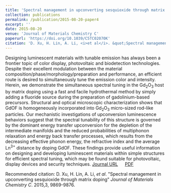 ```yaml
---
title: 'Spectral management in upconverting sesquioxide through matrix doping'
collection: publications
permalink: /publication/2015-08-20-paper4
excerpt: ''
date: 2015-08-20
venue: 'Journal of Materials Chemistry C'
paperurl: 'https://doi.org/10.1039/C5TC02070K'
citation: 'D. Xu, H. Lin, A. Li, <i>et al</i>. &quot;Spectral management in upconverting sesquioxide through matrix doping&quot; <i>Journal of Materials Chemistry C</i>. 2015,3, 9869-9876.'
---
```

Designing luminescent materials with tunable emission has always been a frontier topic of color display, photovoltaic and biodetection technologies. Despite their excellent modulation between the material composition/phase/morphology/preparation and performance, an efficient route is desired to simultaneously tune the emission color and intensity. Herein, we demonstrate the simultaneous spectral tuning in the Gd$_2$O$_3$ host by matrix doping using a fast and facile hydrothermal method by simply adding a fluoride source during the preparation of gadolinium-based precursors. Structural and optical microscopic characterization shows that GdOF is homogeneously incorporated into Gd$_2$O$_3$ micro-sized rod-like particles. Our mechanistic investigations of upconversion luminescence behaviors suggest that the spectral tunability of this structure is governed by the dominant energy transfer upconversion for the depletion of the intermediate manifolds and the reduced probabilities of multiphonon relaxation and energy back transfer processes, which results from the decreasing effective phonon energy, the refractive index and the average Ln$^{3+}$ distance by doping GdOF. These findings provide useful information on designing and developing luminescent materials within simple structures for efficient spectral tuning, which may be found suitable for photovoltaic, display devices and security techniques.
[Journal URL](https://doi.org/10.1039/C5TC02070K) &emsp; [PDF]()

Recommended citation: D. Xu, H. Lin, A. Li, <i>et al</i>. &quot;Spectral management in upconverting sesquioxide through matrix doping&quot; <i>Journal of Materials Chemistry C</i>. 2015,3, 9869-9876.